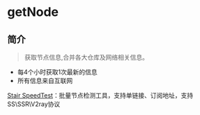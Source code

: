 # getNode
## 简介
> 获取节点信息,合并各大仓库及网络相关信息。
- 每4个小时获取1次最新的信息
- 所有信息来自互联网


[Stair SpeedTest](https://github.com/tindy2013/stairspeedtest-reborn/releases)：批量节点检测工具，支持单链接、订阅地址，支持SS\SSR\V2ray协议


